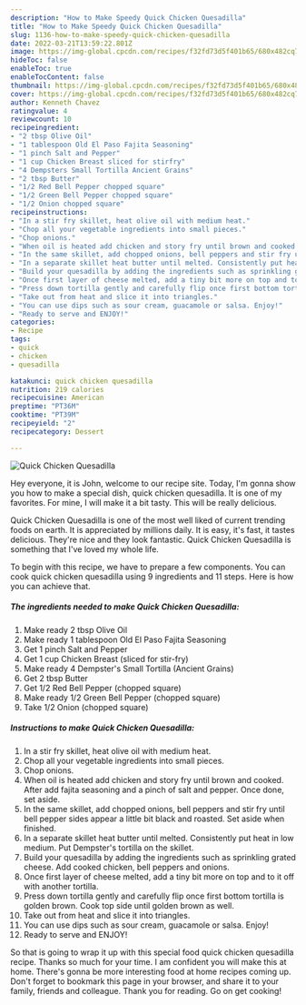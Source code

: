 ```yaml
---
description: "How to Make Speedy Quick Chicken Quesadilla"
title: "How to Make Speedy Quick Chicken Quesadilla"
slug: 1136-how-to-make-speedy-quick-chicken-quesadilla
date: 2022-03-21T13:59:22.801Z
image: https://img-global.cpcdn.com/recipes/f32fd73d5f401b65/680x482cq70/quick-chicken-quesadilla-recipe-main-photo.jpg
hideToc: false
enableToc: true
enableTocContent: false
thumbnail: https://img-global.cpcdn.com/recipes/f32fd73d5f401b65/680x482cq70/quick-chicken-quesadilla-recipe-main-photo.jpg
cover: https://img-global.cpcdn.com/recipes/f32fd73d5f401b65/680x482cq70/quick-chicken-quesadilla-recipe-main-photo.jpg
author: Kenneth Chavez
ratingvalue: 4
reviewcount: 10
recipeingredient:
- "2 tbsp Olive Oil"
- "1 tablespoon Old El Paso Fajita Seasoning"
- "1 pinch Salt and Pepper"
- "1 cup Chicken Breast sliced for stirfry"
- "4 Dempsters Small Tortilla Ancient Grains"
- "2 tbsp Butter"
- "1/2 Red Bell Pepper chopped square"
- "1/2 Green Bell Pepper chopped square"
- "1/2 Onion chopped square"
recipeinstructions:
- "In a stir fry skillet, heat olive oil with medium heat."
- "Chop all your vegetable ingredients into small pieces."
- "Chop onions."
- "When oil is heated add chicken and story fry until brown and cooked. After add fajita seasoning and a pinch of salt and pepper. Once done, set aside."
- "In the same skillet, add chopped onions, bell peppers and stir fry until bell pepper sides appear a little bit black and roasted. Set aside when finished."
- "In a separate skillet heat butter until melted. Consistently put heat in low medium. Put Dempster&#39;s tortilla on the skillet."
- "Build your quesadilla by adding the ingredients such as sprinkling grated cheese. Add cooked chicken, bell peppers and onions."
- "Once first layer of cheese melted, add a tiny bit more on top and to it off with another tortilla."
- "Press down tortilla gently and carefully flip once first bottom tortilla is golden brown. Cook top side until golden brown as well."
- "Take out from heat and slice it into triangles."
- "You can use dips such as sour cream, guacamole or salsa. Enjoy!"
- "Ready to serve and ENJOY!"
categories:
- Recipe
tags:
- quick
- chicken
- quesadilla

katakunci: quick chicken quesadilla 
nutrition: 219 calories
recipecuisine: American
preptime: "PT36M"
cooktime: "PT39M"
recipeyield: "2"
recipecategory: Dessert

---
```



![Quick Chicken Quesadilla](https://img-global.cpcdn.com/recipes/f32fd73d5f401b65/680x482cq70/quick-chicken-quesadilla-recipe-main-photo.jpg)

Hey everyone, it is John, welcome to our recipe site. Today, I'm gonna show you how to make a special dish, quick chicken quesadilla. It is one of my favorites. For mine, I will make it a bit tasty. This will be really delicious.



Quick Chicken Quesadilla is one of the most well liked of current trending foods on earth. It is appreciated by millions daily. It is easy, it's fast, it tastes delicious. They're nice and they look fantastic. Quick Chicken Quesadilla is something that I've loved my whole life.


To begin with this recipe, we have to prepare a few components. You can cook quick chicken quesadilla using 9 ingredients and 11 steps. Here is how you can achieve that.

<!--inarticleads1-->

##### The ingredients needed to make Quick Chicken Quesadilla:

1. Make ready 2 tbsp Olive Oil
1. Make ready 1 tablespoon Old El Paso Fajita Seasoning
1. Get 1 pinch Salt and Pepper
1. Get 1 cup Chicken Breast (sliced for stir-fry)
1. Make ready 4 Dempster&#39;s Small Tortilla (Ancient Grains)
1. Get 2 tbsp Butter
1. Get 1/2 Red Bell Pepper (chopped square)
1. Make ready 1/2 Green Bell Pepper (chopped square)
1. Take 1/2 Onion (chopped square)




<!--inarticleads2-->

##### Instructions to make Quick Chicken Quesadilla:

1. In a stir fry skillet, heat olive oil with medium heat.
1. Chop all your vegetable ingredients into small pieces.
1. Chop onions.
1. When oil is heated add chicken and story fry until brown and cooked. After add fajita seasoning and a pinch of salt and pepper. Once done, set aside.
1. In the same skillet, add chopped onions, bell peppers and stir fry until bell pepper sides appear a little bit black and roasted. Set aside when finished.
1. In a separate skillet heat butter until melted. Consistently put heat in low medium. Put Dempster&#39;s tortilla on the skillet.
1. Build your quesadilla by adding the ingredients such as sprinkling grated cheese. Add cooked chicken, bell peppers and onions.
1. Once first layer of cheese melted, add a tiny bit more on top and to it off with another tortilla.
1. Press down tortilla gently and carefully flip once first bottom tortilla is golden brown. Cook top side until golden brown as well.
1. Take out from heat and slice it into triangles.
1. You can use dips such as sour cream, guacamole or salsa. Enjoy!
1. Ready to serve and ENJOY!



So that is going to wrap it up with this special food quick chicken quesadilla recipe. Thanks so much for your time. I am confident you will make this at home. There's gonna be more interesting food at home recipes coming up. Don't forget to bookmark this page in your browser, and share it to your family, friends and colleague. Thank you for reading. Go on get cooking!
